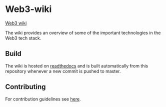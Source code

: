 # Web3-wiki

[Web3 wiki](https://wiki.web3.foundation)

The wiki provides an overview of some of the important technologies in the Web3 tech stack.

## Build

The wiki is hosted on [readthedocs](readthedocs.io) and is built automatically
from this repository whenever a new commit is pushed to master.

## Contributing

For contribution guidelines see [here](docs/contribution_guidelines.md).
